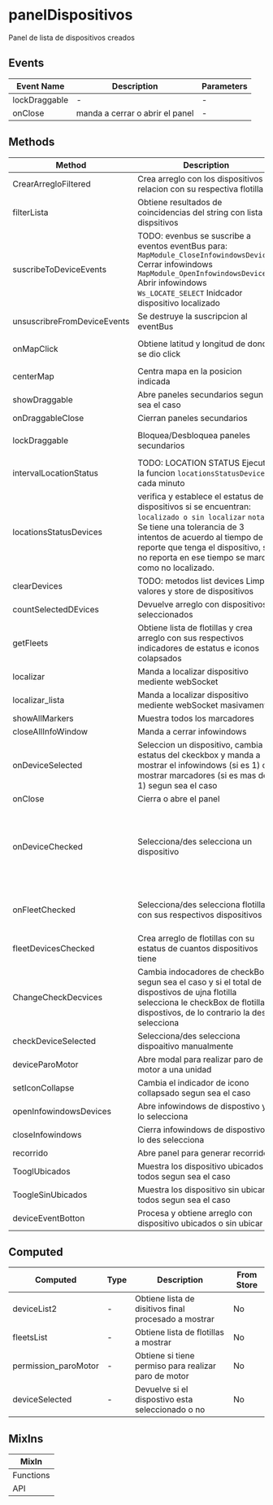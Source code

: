 # panelDispositivos

Panel de lista de dispositivos creados

## Events

<!-- @vuese:panelDispositivos:events:start -->
|Event Name|Description|Parameters|
|---|---|---|
|lockDraggable|-|-|
|onClose|manda a cerrar o abrir el panel|-|

<!-- @vuese:panelDispositivos:events:end -->


## Methods

<!-- @vuese:panelDispositivos:methods:start -->
|Method|Description|Parameters|
|---|---|---|
|CrearArregloFiltered|Crea arreglo con los dispositivos en relacion con su respectiva flotilla|-|
|filterLista|Obtiene resultados de coincidencias del string con lista de dispsitivos|`searchTerm` String de filtro|
|suscribeToDeviceEvents|TODO: evenbus se suscribe a eventos eventBus para: `MapModule_CloseInfowindowsDevices` Cerrar infowindows `MapModule_OpenInfowindowsDevices` Abrir infowindows `Ws_LOCATE_SELECT` Inidcador dispositivo localizado|-|
|unsuscribreFromDeviceEvents|Se destruye la suscripcion al eventBus|-|
|onMapClick|Obtiene latitud y longitud de donde se dio click|`position` posicion de puntero|
|centerMap|Centra mapa en la posicion indicada|-|
|showDraggable|Abre paneles secundarios segun sea el caso|-|
|onDraggableClose|Cierran paneles secundarios|-|
|lockDraggable|Bloquea/Desbloquea paneles secundarios|`lock` booleano indicativo|
|intervalLocationStatus|TODO: LOCATION STATUS Ejecuta la funcion `locationsStatusDevices` cada minuto|-|
|locationsStatusDevices|verifica y establece el estatus de dispositivos si se encuentran: `localizado o sin localizar` `nota:` Se tiene una tolerancia de 3 intentos de acuerdo al tiempo de reporte que tenga el dispositivo, si no reporta en ese tiempo se marca como no localizado.|-|
|clearDevices|TODO: metodos list devices Limpia valores y store de dispositivos|-|
|countSelectedDEvices|Devuelve arreglo con dispositivos seleccionados|-|
|getFleets|Obtiene lista de flotillas y crea arreglo con sus respectivos indicadores de estatus e iconos colapsados|-|
|localizar|Manda a localizar dispositivo mediente webSocket|-|
|localizar_lista|Manda a localizar dispositivo mediente webSocket masivamente|-|
|showAllMarkers|Muestra todos los marcadores|-|
|closeAllInfoWindow|Manda a cerrar infowindows|-|
|onDeviceSelected|Seleccion un dispositivo, cambia el estatus del ckeckbox y manda a mostrar el infowindows (si es 1) o mostrar marcadores (si es mas de 1) segun sea el caso|-|
|onClose|Cierra o abre el panel|-|
|onDeviceChecked|Selecciona/des selecciona un dispositivo|`e` Status del ckeckBox `deviceID` Id de dispositivo `deviceImei` Imei de dispositivo|
|onFleetChecked|Selecciona/des selecciona flotilla con sus respectivos dispositivos|`e` Status de checkBox `fleerID` Id de la flotilla|
|fleetDevicesChecked|Crea arreglo de flotillas con su estatus de cuantos dispositivos tiene|-|
|ChangeCheckDecvices|Cambia indocadores de checkBox segun sea el caso y si el total de dispostivos de ujna flotilla selecciona le checkBox de flotilla y dispostivos, de lo contrario la des selecciona|-|
|checkDeviceSelected|Selecciona/des selecciona dispoaitivo manualmente|-|
|deviceParoMotor|Abre modal para realizar paro de motor a una unidad|-|
|setIconCollapse|Cambia el indicador de icono collapsado segun sea el caso|-|
|openInfowindowsDevices|Abre infowindows de dispostivo y lo selecciona|-|
|closeInfowindows|Cierra infowindows de dispostivo y lo des selecciona|-|
|recorrido|Abre panel para generar recorrido|-|
|TooglUbicados|Muestra los dispositivo ubicados o todos segun sea el caso|-|
|ToogleSinUbicados|Muestra los dispositivo sin ubicar o todos segun sea el caso|-|
|deviceEventBotton|Procesa y obtiene arreglo con dispositivo ubicados o sin ubicar|-|

<!-- @vuese:panelDispositivos:methods:end -->


## Computed

<!-- @vuese:panelDispositivos:computed:start -->
|Computed|Type|Description|From Store|
|---|---|---|---|
|deviceList2|-|Obtiene lista de disitivos final procesado a mostrar|No|
|fleetsList|-|Obtiene lista de flotillas a mostrar|No|
|permission_paroMotor|-|Obtiene si tiene permiso para realizar paro de motor|No|
|deviceSelected|-|Devuelve si el dispostivo esta seleccionado o no|No|

<!-- @vuese:panelDispositivos:computed:end -->


## MixIns

<!-- @vuese:panelDispositivos:mixIns:start -->
|MixIn|
|---|
|Functions|
|API|

<!-- @vuese:panelDispositivos:mixIns:end -->


